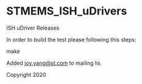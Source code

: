 # STMEMS_ISH_uDrivers
ISH uDriver Releases

In order to build the test please following this steps:

make

Added joy.yang@st.com to mailing lis

Copyright 2020
